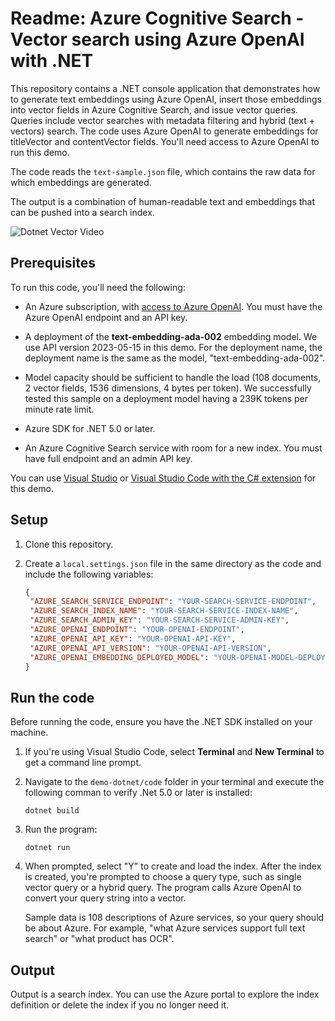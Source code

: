 # Readme: Azure Cognitive Search - Vector search using Azure OpenAI with .NET

This repository contains a .NET console application that demonstrates how to generate text embeddings using Azure OpenAI, insert those embeddings into vector fields in Azure Cognitive Search, and issue vector queries. Queries include vector searches with metadata filtering and hybrid (text + vectors) search. The code uses Azure OpenAI to generate embeddings for titleVector and contentVector fields. You'll need access to Azure OpenAI to run this demo.

The code reads the `text-sample.json` file, which contains the raw data for which embeddings are generated.

The output is a combination of human-readable text and embeddings that can be pushed into a search index.

![Dotnet Vector Video](https://github.com/Azure/cognitive-search-vector-pr/blob/main/demo-dotnet/data/images/dotnet-vector-video.gif?raw=true)

## Prerequisites

To run this code, you'll need the following:

+ An Azure subscription, with [access to Azure OpenAI](https://aka.ms/oai/access). You must have the Azure OpenAI endpoint and an API key.

+ A deployment of the **text-embedding-ada-002** embedding model. We use API version 2023-05-15 in this demo. For the deployment name, the deployment name is the same as the model, "text-embedding-ada-002".

+ Model capacity should be sufficient to handle the load (108 documents, 2 vector fields, 1536 dimensions, 4 bytes per token). We successfully tested this sample on a deployment model having a 239K tokens per minute rate limit.

+ Azure SDK for .NET 5.0 or later.

+ An Azure Cognitive Search service with room for a new index. You must have full endpoint and an admin API key.

You can use [Visual Studio](https://visualstudio.microsoft.com/) or [Visual Studio Code with the C# extension](https://marketplace.visualstudio.com/items?itemName=ms-dotnettools.csharp) for this demo.

## Setup

1. Clone this repository.

2. Create a `local.settings.json` file in the same directory as the code and include the following variables:

   ```json
   {
    "AZURE_SEARCH_SERVICE_ENDPOINT": "YOUR-SEARCH-SERVICE-ENDPOINT",
    "AZURE_SEARCH_INDEX_NAME": "YOUR-SEARCH-SERVICE-INDEX-NAME",
    "AZURE_SEARCH_ADMIN_KEY": "YOUR-SEARCH-SERVICE-ADMIN-KEY",
    "AZURE_OPENAI_ENDPOINT": "YOUR-OPENAI-ENDPOINT",
    "AZURE_OPENAI_API_KEY": "YOUR-OPENAI-API-KEY",
    "AZURE_OPENAI_API_VERSION": "YOUR-OPENAI-API-VERSION",
    "AZURE_OPENAI_EMBEDDING_DEPLOYED_MODEL": "YOUR-OPENAI-MODEL-DEPLOYMENT-NAME"
   }
   ```

## Run the code

Before running the code, ensure you have the .NET SDK installed on your machine.

1. If you're using Visual Studio Code, select **Terminal** and **New Terminal** to get a command line prompt. 

1. Navigate to the `demo-dotnet/code` folder in your terminal and execute the following comman to verify .Net 5.0 or later is installed:

   ```
   dotnet build
   ```

1. Run the program:

   ```
   dotnet run
   ```

1. When prompted, select "Y" to create and load the index. After the index is created, you're prompted to choose a query type, such as single vector query or a hybrid query. The program calls Azure OpenAI to convert your query string into a vector.

   Sample data is 108 descriptions of Azure services, so your query should be about Azure. For example, "what Azure services support full text search" or "what product has OCR".

## Output

Output is a search index. You can use the Azure portal to explore the index definition or delete the index if you no longer need it.

